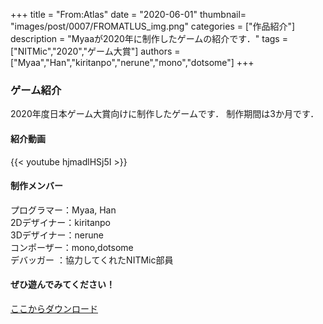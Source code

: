 +++
title = "From:Atlas"
date = "2020-06-01"
thumbnail= "images/post/0007/FROMATLUS_img.png"
categories = ["作品紹介"]
description = "Myaaが2020年に制作したゲームの紹介です．"
tags = ["NITMic","2020","ゲーム大賞"]
authors = ["Myaa","Han","kiritanpo","nerune","mono","dotsome"]
+++

### ゲーム紹介

2020年度日本ゲーム大賞向けに制作したゲームです．
制作期間は3か月です．

#### 紹介動画

{{< youtube hjmadlHSj5I >}}

#### 制作メンバー

プログラマー：Myaa, Han  
2Dデザイナー：kiritanpo  
3Dデザイナー：nerune  
コンポーザー：mono,dotsome  
デバッガー  ：協力してくれたNITMic部員  

#### ぜひ遊んでみてください！

[ここからダウンロード](https://drive.google.com/drive/folders/10PlXPLlt2L8j_U2CWGo20ANilft6Po28?usp=sharing)

